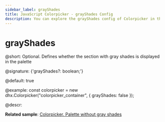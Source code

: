```yaml
---
sidebar_label: grayShades
title: JavaScript Colorpicker - grayShades Config 
description: You can explore the grayShades config of Colorpicker in the documentation of the DHTMLX JavaScript UI library. Browse developer guides and API reference, try out code examples and live demos, and download a free 30-day evaluation version of DHTMLX Suite 7.
---
```


# grayShades

@short: Optional. Defines whether the section with gray shades is displayed in the palette

@signature: {'grayShades?: boolean;'}

@default: true

@example:
const colorpicker = new dhx.Colorpicker("colorpicker_container", {
	grayShades: false
});

@descr: 

**Related sample**: [Colorpicker. Palette without gray shades](https://snippet.dhtmlx.com/b44fp8q2)

[comment]: # (@related:colorpicker/how_to_start.md#initialize-colorpicker colorpicker/configuration.md#gray-shades)
